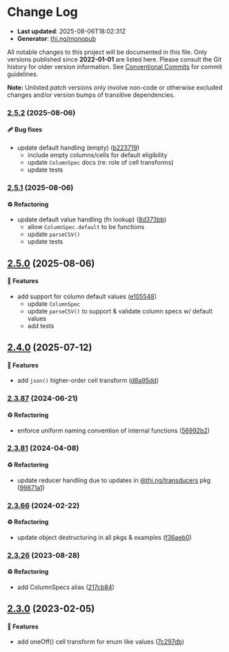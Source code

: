 # Change Log

- **Last updated**: 2025-08-06T18:02:31Z
- **Generator**: [thi.ng/monopub](https://thi.ng/monopub)

All notable changes to this project will be documented in this file.
Only versions published since **2022-01-01** are listed here.
Please consult the Git history for older version information.
See [Conventional Commits](https://conventionalcommits.org/) for commit guidelines.

**Note:** Unlisted _patch_ versions only involve non-code or otherwise excluded changes
and/or version bumps of transitive dependencies.

### [2.5.2](https://github.com/thi-ng/umbrella/tree/@thi.ng/csv@2.5.2) (2025-08-06)

#### 🩹 Bug fixes

- update default handling (empty) ([b223719](https://github.com/thi-ng/umbrella/commit/b223719))
  - include empty columns/cells for default eligibility
  - update `ColumnSpec` docs (re: role of cell transforms)
  - update tests

### [2.5.1](https://github.com/thi-ng/umbrella/tree/@thi.ng/csv@2.5.1) (2025-08-06)

#### ♻️ Refactoring

- update default value handling (fn lookup) ([8d373bb](https://github.com/thi-ng/umbrella/commit/8d373bb))
  - allow `ColumnSpec.default` to be functions
  - update `parseCSV()`
  - update tests

## [2.5.0](https://github.com/thi-ng/umbrella/tree/@thi.ng/csv@2.5.0) (2025-08-06)

#### 🚀 Features

- add support for column default values ([e105548](https://github.com/thi-ng/umbrella/commit/e105548))
  - update `ColumnSpec`
  - update `parseCSV()` to support & validate column specs w/ default values
  - add tests

## [2.4.0](https://github.com/thi-ng/umbrella/tree/@thi.ng/csv@2.4.0) (2025-07-12)

#### 🚀 Features

- add `json()` higher-order cell transform ([d8a95dd](https://github.com/thi-ng/umbrella/commit/d8a95dd))

### [2.3.87](https://github.com/thi-ng/umbrella/tree/@thi.ng/csv@2.3.87) (2024-06-21)

#### ♻️ Refactoring

- enforce uniform naming convention of internal functions ([56992b2](https://github.com/thi-ng/umbrella/commit/56992b2))

### [2.3.81](https://github.com/thi-ng/umbrella/tree/@thi.ng/csv@2.3.81) (2024-04-08)

#### ♻️ Refactoring

- update reducer handling due to updates in [@thi.ng/transducers](https://github.com/thi-ng/umbrella/tree/main/packages/transducers) pkg ([99871a1](https://github.com/thi-ng/umbrella/commit/99871a1))

### [2.3.66](https://github.com/thi-ng/umbrella/tree/@thi.ng/csv@2.3.66) (2024-02-22)

#### ♻️ Refactoring

- update object destructuring in all pkgs & examples ([f36aeb0](https://github.com/thi-ng/umbrella/commit/f36aeb0))

### [2.3.26](https://github.com/thi-ng/umbrella/tree/@thi.ng/csv@2.3.26) (2023-08-28)

#### ♻️ Refactoring

- add ColumnSpecs alias ([217cb84](https://github.com/thi-ng/umbrella/commit/217cb84))

## [2.3.0](https://github.com/thi-ng/umbrella/tree/@thi.ng/csv@2.3.0) (2023-02-05)

#### 🚀 Features

- add oneOff() cell transform for enum like values ([7c297db](https://github.com/thi-ng/umbrella/commit/7c297db))
